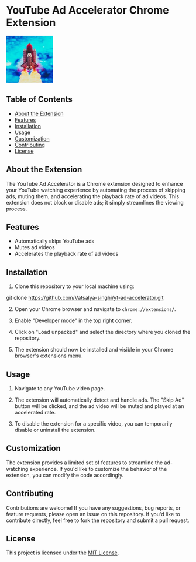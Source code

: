# YouTube Ad Accelerator Chrome Extension

![Extension Logo](./icons/icon128.jpeg)

## Table of Contents

- [About the Extension](#about-the-extension)
- [Features](#features)
- [Installation](#installation)
- [Usage](#usage)
- [Customization](#customization)
- [Contributing](#contributing)
- [License](#license)

## About the Extension

The YouTube Ad Accelerator is a Chrome extension designed to enhance your YouTube watching experience by automating the process of skipping ads, muting them, and accelerating the playback rate of ad videos. This extension does not block or disable ads; it simply streamlines the viewing process.

## Features

- Automatically skips YouTube ads
- Mutes ad videos
- Accelerates the playback rate of ad videos

## Installation

1. Clone this repository to your local machine using:

git clone https://github.com/Vatsalya-singhi/yt-ad-accelerator.git


2. Open your Chrome browser and navigate to `chrome://extensions/`.

3. Enable "Developer mode" in the top right corner.

4. Click on "Load unpacked" and select the directory where you cloned the repository.

5. The extension should now be installed and visible in your Chrome browser's extensions menu.

## Usage

1. Navigate to any YouTube video page.

2. The extension will automatically detect and handle ads. The "Skip Ad" button will be clicked, and the ad video will be muted and played at an accelerated rate.

3. To disable the extension for a specific video, you can temporarily disable or uninstall the extension.

## Customization

The extension provides a limited set of features to streamline the ad-watching experience. If you'd like to customize the behavior of the extension, you can modify the code accordingly.

## Contributing

Contributions are welcome! If you have any suggestions, bug reports, or feature requests, please open an issue on this repository. If you'd like to contribute directly, feel free to fork the repository and submit a pull request.

## License

This project is licensed under the [MIT License](LICENSE).
